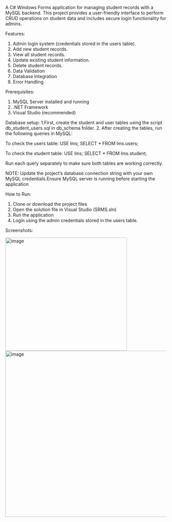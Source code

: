 A C# Windows Forms application for managing student records with a MySQL backend. This project provides a user-friendly interface to perform CRUD operations on student data and includes secure login functionality for admins.

Features:
1. Admin login system (credentials stored in the users table).
2. Add new student records.
3. View all student records.
4. Update existing student information.
5. Delete student records.
6. Data Validation
7. Database Integration
8. Error Handling

Prerequisites:
1. MySQL Server installed and running
2. .NET Framework 
3. Visual Studio (recommended) 

Database setup:
1.First, create the student and user tables using the script db_student_users.sql in db_schema folder.
2. After creating the tables, run the following queries in MySQL: 

To check the users table:
USE lms;
SELECT * FROM lms.users;

To check the student table:
USE lms;
SELECT * FROM lms.student;

Run each query separately to make sure both tables are working correctly.

NOTE: Update the project’s database connection string with your own MySQL credentials.Ensure MySQL server is running before starting the application

How to Run:
1. Clone or download the project files
2. Open the solution file in Visual Studio (SRMS.sln)
4. Run the application
5. Login using the admin credentials stored in the users table.

Screenshots:

<img width="380" height="353" alt="image" src="https://github.com/user-attachments/assets/3ce37400-55ae-4c6a-ae5a-c7098c26578d" />

<img width="697" height="518" alt="image" src="https://github.com/user-attachments/assets/31e8369e-c352-4eeb-9921-639f3e584c68" />

